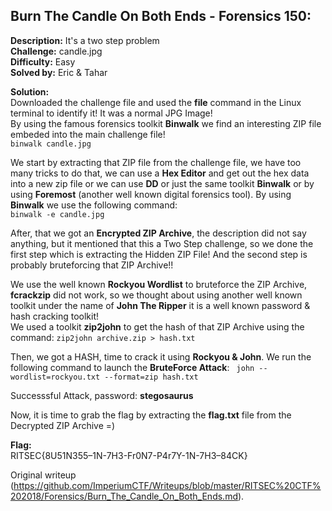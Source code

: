 ## Burn The Candle On Both Ends - Forensics 150:  

**Description:** It's a two step problem  
**Challenge:** candle.jpg  
**Difficulty:** Easy  
**Solved by:** Eric & Tahar  

**Solution:**  
Downloaded the challenge file and used the **file** command in the Linux
terminal to identify it! It was a normal JPG Image!  
By using the famous forensics toolkit **Binwalk** we find an interesting ZIP
file embeded into the main challenge file!  
```binwalk candle.jpg```  

We start by extracting that ZIP file from the challenge file, we have too many
tricks to do that, we can use a **Hex Editor** and get out the hex data into a
new zip file or we can use **DD** or just the same toolkit **Binwalk** or by
using **Foremost** (another well known digital forensics tool). By using
**Binwalk** we use the following command:  
```binwalk -e candle.jpg```  

After, that we got an **Encrypted ZIP Archive**, the description did not say
anything, but it mentioned that this a Two Step challenge, so we done the
first step which is extracting the Hidden ZIP File! And the second step is
probably bruteforcing that ZIP Archive!!  

We use the well known **Rockyou Wordlist** to bruteforce the ZIP Archive,
**fcrackzip** did not work, so we thought about using another well known
toolkit under the name of **John The Ripper** it is a well known password &
hash cracking toolkit!  
We used a toolkit **zip2john** to get the hash of that ZIP Archive using the
command: ```zip2john archive.zip > hash.txt```  

Then, we got a HASH, time to crack it using **Rockyou & John**. We run the
following command to launch the **BruteForce Attack**: ``` john
--wordlist=rockyou.txt --format=zip hash.txt```  

Successsful Attack, password: **stegosaurus**  

Now, it is time to grab the flag by extracting the **flag.txt** file from the
Decrypted ZIP Archive =)

**Flag:**  
RITSEC{8U51N355–1N-7H3-Fr0N7-P4r7Y-1N-7H3–84CK}  

Original writeup
(https://github.com/ImperiumCTF/Writeups/blob/master/RITSEC%20CTF%202018/Forensics/Burn_The_Candle_On_Both_Ends.md).